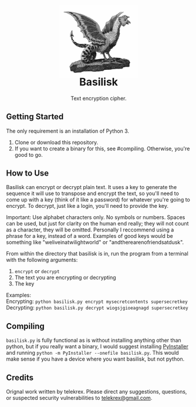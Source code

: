 <div align="center">
  <img src="docs/Basilisk-Grayscale.svg" height="200"/>
</div>
<h1 align="center" style="margin-top: -10px"> Basilisk </h1>
<p align="center" style="width: 100;">
   Text encryption cipher.<br>
</p>

## Getting Started
The only requirement is an installation of Python 3.
1. Clone or download this repository.
2. If you want to create a binary for this, see #compiling. Otherwise, you're good to go.

## How to Use
Basilisk can encrypt or decrypt plain text. It uses a key to generate the sequence it will use to transpose and encrypt the text, so you'll need to come up with a key (think of it like a password) for whatever you're going to encrypt. To decrypt, just like a login, you'll need to provide the key. 

Important: Use alphabet characters only. No symbols or numbers. Spaces can be used, but just for clarity on the human end really; they will not count as a character, they will be omitted. Personally I reccommend using a phrase for a key, instead of a word. Examples of good keys would be something like "weliveinatwilightworld" or "andtherearenofriendsatdusk".

From within the directory that basilisk is in, run the program from a terminal with the following arguments:
1. `encrypt` or `decrypt`
2. The text you are encrypting or decrypting
3. The key

Examples:  
Encrypting: `python basilisk.py encrypt mysecretcontents supersecretkey`  
Decrypting: `python basilisk.py decrypt wiogsjgioeagnagd supersecretkey` 

## Compiling
`basilisk.py` is fully functional as is without installing anything other than python, but if you really want a binary, I would suggest installing [PyInstaller](https://pyinstaller.org/en/stable/installation.html) and running `python -m PyInstaller --onefile basilisk.py`. This would make sense if you have a device where you want basilisk, but not python.

## Credits
Orignal work written by telekrex. Please direct any suggestions, questions, or suspected security vulnerabilities to telekrex@gmail.com.